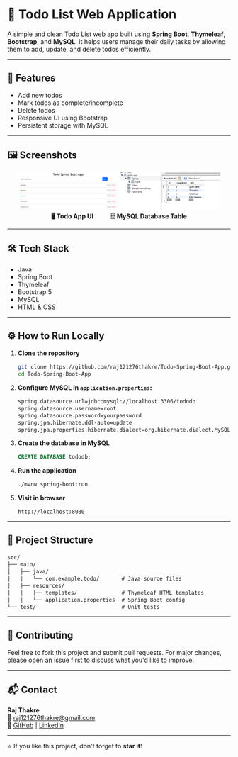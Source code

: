 # 📝 Todo List Web Application

A simple and clean Todo List web app built using **Spring Boot**, **Thymeleaf**, **Bootstrap**, and **MySQL**. It helps users manage their daily tasks by allowing them to add, update, and delete todos efficiently.

---

## 🚀 Features

- Add new todos   
- Mark todos as complete/incomplete  
- Delete todos  
- Responsive UI using Bootstrap  
- Persistent storage with MySQL  

---

## 🖼️ Screenshots

<div align="center">
  <img src="screenshots/todo-app-ui.png" width="45%" alt="Todo App UI"/>
  <img src="screenshots/todo-database.png" width="45%" alt="Todo App Database"/>
</div>

<div align="center">
  <b>🖥️ Todo App UI</b> &nbsp;&nbsp;&nbsp;&nbsp;&nbsp;&nbsp;&nbsp;&nbsp; <b>🗄️ MySQL Database Table</b>
</div>

---

## 🛠️ Tech Stack

- Java  
- Spring Boot  
- Thymeleaf  
- Bootstrap 5  
- MySQL  
- HTML & CSS  

---

## ⚙️ How to Run Locally

1. **Clone the repository**
   ```bash
   git clone https://github.com/raj121276thakre/Todo-Spring-Boot-App.git
   cd Todo-Spring-Boot-App
   ```

2. **Configure MySQL in `application.properties`:**
   ```properties
   spring.datasource.url=jdbc:mysql://localhost:3306/tododb
   spring.datasource.username=root
   spring.datasource.password=yourpassword
   spring.jpa.hibernate.ddl-auto=update
   spring.jpa.properties.hibernate.dialect=org.hibernate.dialect.MySQLDialect
   ```

3. **Create the database in MySQL**
   ```sql
   CREATE DATABASE tododb;
   ```

4. **Run the application**
   ```bash
   ./mvnw spring-boot:run
   ```

5. **Visit in browser**
   ```
   http://localhost:8080
   ```

---

## 📂 Project Structure

```
src/
├── main/
│   ├── java/
│   │   └── com.example.todo/       # Java source files
│   ├── resources/
│   │   ├── templates/              # Thymeleaf HTML templates
│   │   └── application.properties  # Spring Boot config
└── test/                           # Unit tests
```

---

## 🤝 Contributing

Feel free to fork this project and submit pull requests. For major changes, please open an issue first to discuss what you'd like to improve.

---

## 📬 Contact

**Raj Thakre**  
📧 raj121276thakre@gmail.com  
🔗 [GitHub](https://github.com/raj121276thakre) | [LinkedIn](https://linkedin.com/in/raj-thakre-3615a9222)

---

⭐ If you like this project, don't forget to **star it**!
